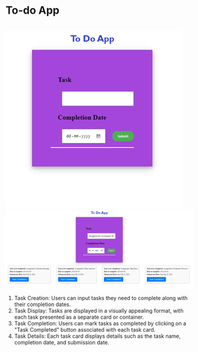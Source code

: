 <h1>To-do App</h1>
<br>
<img src="todo-1.jpeg">
<img src="todo-2.jpeg">
<br>
<ol>
  <li>Task Creation: Users can input tasks they need to complete along with their completion dates.</li>
  <li>Task Display: Tasks are displayed in a visually appealing format, with each task presented as a separate card or container.</li>
  <li>Task Completion: Users can mark tasks as completed by clicking on a "Task Completed" button associated with each task card.</li>
  <li>Task Details: Each task card displays details such as the task name, completion date, and submission date.</li>
</ol>
